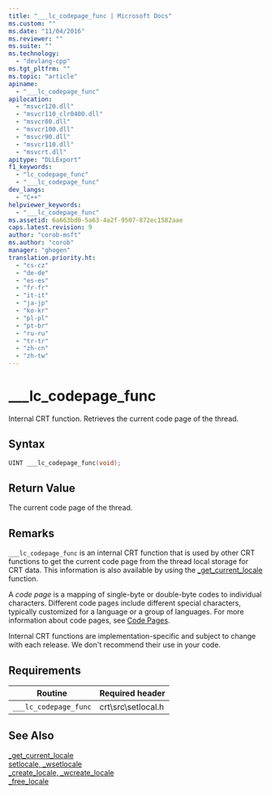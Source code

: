 ```yaml
---
title: "___lc_codepage_func | Microsoft Docs"
ms.custom: ""
ms.date: "11/04/2016"
ms.reviewer: ""
ms.suite: ""
ms.technology: 
  - "devlang-cpp"
ms.tgt_pltfrm: ""
ms.topic: "article"
apiname: 
  - "___lc_codepage_func"
apilocation: 
  - "msvcr120.dll"
  - "msvcr110_clr0400.dll"
  - "msvcr80.dll"
  - "msvcr100.dll"
  - "msvcr90.dll"
  - "msvcr110.dll"
  - "msvcrt.dll"
apitype: "DLLExport"
f1_keywords: 
  - "lc_codepage_func"
  - "___lc_codepage_func"
dev_langs: 
  - "C++"
helpviewer_keywords: 
  - "___lc_codepage_func"
ms.assetid: 6a663bd0-5a63-4a2f-9507-872ec1582aae
caps.latest.revision: 9
author: "corob-msft"
ms.author: "corob"
manager: "ghogen"
translation.priority.ht: 
  - "cs-cz"
  - "de-de"
  - "es-es"
  - "fr-fr"
  - "it-it"
  - "ja-jp"
  - "ko-kr"
  - "pl-pl"
  - "pt-br"
  - "ru-ru"
  - "tr-tr"
  - "zh-cn"
  - "zh-tw"
---
```

# ___lc_codepage_func
Internal CRT function. Retrieves the current code page of the thread.  
  
## Syntax  
  
```cpp  
UINT ___lc_codepage_func(void);  
```  
  
## Return Value  
 The current code page of the thread.  
  
## Remarks  
 `___lc_codepage_func` is an internal CRT function that is used by other CRT functions to get the current code page from the thread local storage for CRT data. This information is also available by using the [_get_current_locale](../c-runtime-library/reference/get-current-locale.md) function.  
  
 A *code page* is a mapping of single-byte or double-byte codes to individual characters. Different code pages include different special characters, typically customized for a language or a group of languages. For more information about code pages, see [Code Pages](../c-runtime-library/code-pages.md).  
  
 Internal CRT functions are implementation-specific and subject to change with each release. We don't recommend their use in your code.  
  
## Requirements  
  
|Routine|Required header|  
|-------------|---------------------|  
|`___lc_codepage_func`|crt\src\setlocal.h|  
  
## See Also  
 [_get_current_locale](../c-runtime-library/reference/get-current-locale.md)   
 [setlocale, _wsetlocale](../c-runtime-library/reference/setlocale-wsetlocale.md)   
 [_create_locale, _wcreate_locale](../c-runtime-library/reference/create-locale-wcreate-locale.md)   
 [_free_locale](../c-runtime-library/reference/free-locale.md)